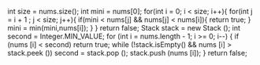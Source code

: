 int size = nums.size();
int mini = nums[0];
for(int i = 0; i < size; i++){
for(int j = i + 1 ; j < size; j++){
if(mini < nums[j]  && nums[j] < nums[i]){
return true;
}
mini = min(mini,nums[i]);
}
}
return false;
Stack <Integer> stack = new Stack ();
int second = Integer.MIN_VALUE;
for (int i = nums.length - 1; i >= 0; i--) {
if (nums [i] < second)
return true;
while (!stack.isEmpty() && nums [i] > stack.peek ())
second = stack.pop ();
stack.push (nums [i]);
}
return false;
